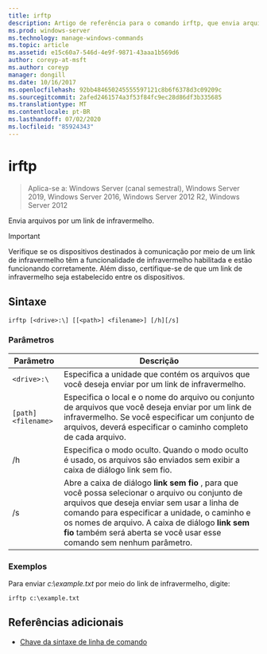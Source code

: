```yaml
---
title: irftp
description: Artigo de referência para o comando irftp, que envia arquivos por um link de infravermelho.
ms.prod: windows-server
ms.technology: manage-windows-commands
ms.topic: article
ms.assetid: e15c60a7-546d-4e9f-9871-43aaa1b569d6
author: coreyp-at-msft
ms.author: coreyp
manager: dongill
ms.date: 10/16/2017
ms.openlocfilehash: 92bb484650245555597121c8b6f6378d3c09209c
ms.sourcegitcommit: 2afed2461574a3f53f84fc9ec28d86df3b335685
ms.translationtype: MT
ms.contentlocale: pt-BR
ms.lasthandoff: 07/02/2020
ms.locfileid: "85924343"
---
```

# <a name="irftp"></a>irftp

> Aplica-se a: Windows Server (canal semestral), Windows Server 2019, Windows Server 2016, Windows Server 2012 R2, Windows Server 2012

Envia arquivos por um link de infravermelho.

> [!IMPORTANT]
> Verifique se os dispositivos destinados à comunicação por meio de um link de infravermelho têm a funcionalidade de infravermelho habilitada e estão funcionando corretamente. Além disso, certifique-se de que um link de infravermelho seja estabelecido entre os dispositivos.

## <a name="syntax"></a>Sintaxe

```
irftp [<drive>:\] [[<path>] <filename>] [/h][/s]
```

### <a name="parameters"></a>Parâmetros

| Parâmetro | Descrição |
| --------- | ----------- |
| `<drive>:\` | Especifica a unidade que contém os arquivos que você deseja enviar por um link de infravermelho. |
| `[path]<filename>` | Especifica o local e o nome do arquivo ou conjunto de arquivos que você deseja enviar por um link de infravermelho. Se você especificar um conjunto de arquivos, deverá especificar o caminho completo de cada arquivo. |
| /h | Especifica o modo oculto. Quando o modo oculto é usado, os arquivos são enviados sem exibir a caixa de diálogo link sem fio. |
| /s | Abre a caixa de diálogo **link sem fio** , para que você possa selecionar o arquivo ou conjunto de arquivos que deseja enviar sem usar a linha de comando para especificar a unidade, o caminho e os nomes de arquivo. A caixa de diálogo **link sem fio** também será aberta se você usar esse comando sem nenhum parâmetro. |

### <a name="examples"></a>Exemplos

Para enviar *c:\example.txt* por meio do link de infravermelho, digite:

```
irftp c:\example.txt
```

## <a name="additional-references"></a>Referências adicionais

- [Chave da sintaxe de linha de comando](command-line-syntax-key.md)

